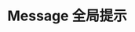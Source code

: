 # Message 全局提示

<Message type="info" content="Info text goes here."></Message>
<Message type="success" content="Success text goes here."></Message>
<Message type="warning" content="Warning text goes here."></Message>
<Message type="error" content="Error text goes here."></Message>